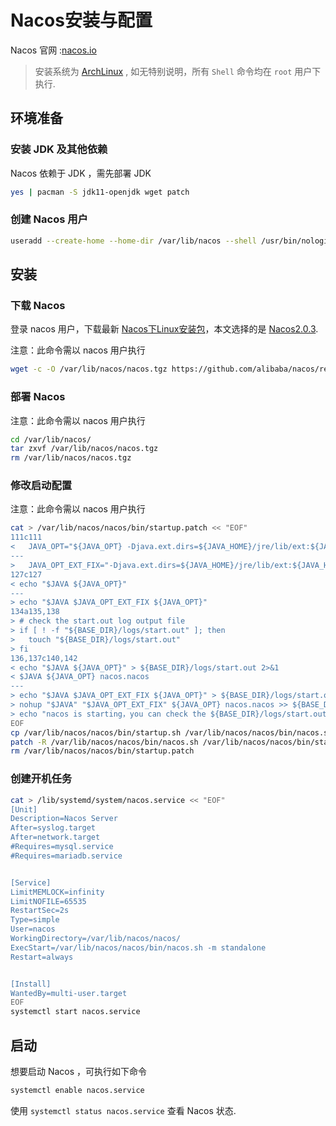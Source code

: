 # Nacos安装与配置

Nacos 官网 :[nacos.io](https://nacos.io/zh-cn/)

> 安装系统为 [ArchLinux](https://archlinux.org/) , 如无特别说明，所有 `Shell` 命令均在 `root` 用户下执行.

## 环境准备

### 安装 JDK 及其他依赖

Nacos 依赖于 JDK ，需先部署 JDK

```bash
yes | pacman -S jdk11-openjdk wget patch
```

### 创建 Nacos 用户

```bash
useradd --create-home --home-dir /var/lib/nacos --shell /usr/bin/nologin --no-user-group nacos
```

## 安装

### 下载 Nacos

登录 nacos 用户，下载最新 [Nacos下Linux安装包](https://github.com/alibaba/nacos/releases)，本文选择的是 [Nacos2.0.3](https://github.com/alibaba/nacos/releases/tag/2.0.3).

注意：此命令需以 nacos 用户执行

```bash
wget -c -O /var/lib/nacos/nacos.tgz https://github.com/alibaba/nacos/releases/download/2.0.3/nacos-server-2.0.3.tar.gz
```

### 部署 Nacos

注意：此命令需以 nacos 用户执行

```bash
cd /var/lib/nacos/
tar zxvf /var/lib/nacos/nacos.tgz
rm /var/lib/nacos/nacos.tgz
```

### 修改启动配置

注意：此命令需以 nacos 用户执行

```bash
cat > /var/lib/nacos/nacos/bin/startup.patch << "EOF"
111c111
<   JAVA_OPT="${JAVA_OPT} -Djava.ext.dirs=${JAVA_HOME}/jre/lib/ext:${JAVA_HOME}/lib/ext"
---
>   JAVA_OPT_EXT_FIX="-Djava.ext.dirs=${JAVA_HOME}/jre/lib/ext:${JAVA_HOME}/lib/ext"
127c127
< echo "$JAVA ${JAVA_OPT}"
---
> echo "$JAVA $JAVA_OPT_EXT_FIX ${JAVA_OPT}"
134a135,138
> # check the start.out log output file
> if [ ! -f "${BASE_DIR}/logs/start.out" ]; then
>   touch "${BASE_DIR}/logs/start.out"
> fi
136,137c140,142
< echo "$JAVA ${JAVA_OPT}" > ${BASE_DIR}/logs/start.out 2>&1
< $JAVA ${JAVA_OPT} nacos.nacos
---
> echo "$JAVA $JAVA_OPT_EXT_FIX ${JAVA_OPT}" > ${BASE_DIR}/logs/start.out 2>&1 &
> nohup "$JAVA" "$JAVA_OPT_EXT_FIX" ${JAVA_OPT} nacos.nacos >> ${BASE_DIR}/logs/start.out 2>&1 &
> echo "nacos is starting，you can check the ${BASE_DIR}/logs/start.out"
EOF
cp /var/lib/nacos/nacos/bin/startup.sh /var/lib/nacos/nacos/bin/nacos.sh
patch -R /var/lib/nacos/nacos/bin/nacos.sh /var/lib/nacos/nacos/bin/startup.patch
rm /var/lib/nacos/nacos/bin/startup.patch
```

### 创建开机任务

```bash
cat > /lib/systemd/system/nacos.service << "EOF"
[Unit]
Description=Nacos Server
After=syslog.target
After=network.target
#Requires=mysql.service
#Requires=mariadb.service


[Service]
LimitMEMLOCK=infinity
LimitNOFILE=65535
RestartSec=2s
Type=simple
User=nacos
WorkingDirectory=/var/lib/nacos/nacos/
ExecStart=/var/lib/nacos/nacos/bin/nacos.sh -m standalone
Restart=always


[Install]
WantedBy=multi-user.target
EOF
systemctl start nacos.service
```

## 启动

想要启动 Nacos ，可执行如下命令

```bash
systemctl enable nacos.service
``` 

使用 `systemctl status nacos.service` 查看 Nacos 状态.